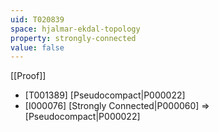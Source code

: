 ```yaml
---
uid: T020839
space: hjalmar-ekdal-topology
property: strongly-connected
value: false
---
```

[[Proof]]

* [T001389] [Pseudocompact|P000022]
* [I000076] [Strongly Connected|P000060] => [Pseudocompact|P000022]

